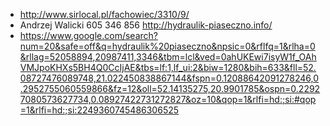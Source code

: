 - http://www.sirlocal.pl/fachowiec/3310/9/
- Andrzej Walicki 605 346 856 http://hydraulik-piaseczno.info/
- https://www.google.com/search?num=20&safe=off&q=hydraulik%20piaseczno&npsic=0&rflfq=1&rlha=0&rllag=52058894,20987411,3346&tbm=lcl&ved=0ahUKEwi7isyW1f_OAhVMJpoKHXs5BH4Q0CcIjAE&tbs=lf:1,lf_ui:2&biw=1280&bih=633&fll=52.08727476089748,21.022450838867144&fspn=0.12088642091278246,0.2952755060559866&fz=12&oll=52.14135275,20.9901785&ospn=0.22927080573627734,0.08927422731272827&oz=10&qop=1&rlfi=hd:;si:#qop=1&rlfi=hd:;si:2249360745486306525
